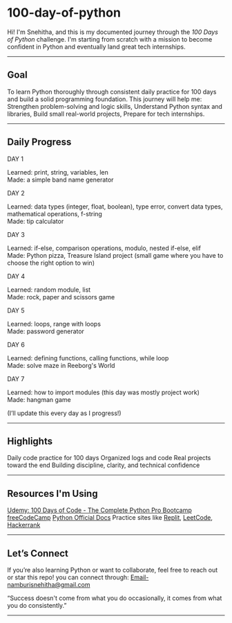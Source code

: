 # 100-day-of-python

Hi! I'm Snehitha, and this is my documented journey through the *100 Days of Python* challenge. I'm starting from scratch with a mission to become confident in Python and eventually land great tech internships.

---

##  Goal

To learn Python thoroughly through consistent daily practice for 100 days and build a solid programming foundation. This journey will help me:
Strengthen problem-solving and logic skills,
Understand Python syntax and libraries,
Build small real-world projects,
Prepare for tech internships.

---

##  Daily Progress

DAY 1

Learned: print, string, variables, len  
Made: a simple band name generator

DAY 2

Learned: data types (integer, float, boolean), type error, convert data types, mathematical operations, f-string  
Made: tip calculator

DAY 3

Learned: if-else, comparison operations, modulo, nested if-else, elif  
Made: Python pizza, Treasure Island project (small game where you have to choose the right option to win)

DAY 4

Learned: random module, list  
Made: rock, paper and scissors game

DAY 5

Learned: loops, range with loops  
Made: password generator

DAY 6

Learned: defining functions, calling functions, while loop  
Made: solve maze in Reeborg's World

DAY 7

Learned: how to import modules (this day was mostly project work)  
Made: hangman game




(I’ll update this every day as I progress!)

---

##  Highlights

 Daily code practice for 100 days
 Organized logs and code
 Real projects toward the end
 Building discipline, clarity, and technical confidence

---

##  Resources I'm Using

 [Udemy: 100 Days of Code - The Complete Python Pro Bootcamp](https://www.udemy.com/course/100-days-of-code/)
 [freeCodeCamp](https://www.freecodecamp.org/)
 [Python Official Docs](https://docs.python.org/3/)
 Practice sites like [Replit](https://replit.com/), [LeetCode](https://leetcode.com/), [Hackerrank](https://www.hackerrank.com/)

---

##  Let’s Connect

If you’re also learning Python or want to collaborate, feel free to reach out or star this repo!
you can connect through:
Email-namburisnehitha@gmail.com

“Success doesn't come from what you do occasionally, it comes from what you do consistently.”

---




